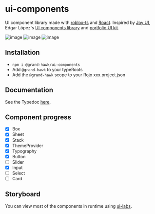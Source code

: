 # ui-components

UI component library made with [roblox-ts](https://roblox-ts.com/) and [Roact](https://github.com/Roblox/react-lua).
Inspired by [Joy UI](https://mui.com/joy-ui), Edgar López's [UI components library](https://www.figma.com/community/file/945880487009800014) and [portfolio UI kit](https://www.figma.com/community/file/951948937037406468).

![image](https://github.com/user-attachments/assets/0d36dfb5-0af2-4d59-993c-81a82fc820fa)
![image](https://github.com/user-attachments/assets/57399a50-eef5-49f7-9778-471ce23bb9a7)
![image](https://github.com/user-attachments/assets/53e3655d-6bd6-4a52-b1eb-f59f60b6baf6)

## Installation

- `npm i @grand-hawk/ui-components`
- Add `@grand-hawk` to your typeRoots
- Add the `@grand-hawk` scope to your Rojo xxx.project.json

## Documentation

See the Typedoc [here](https://grand-hawk.github.io/ui-components).

## Component progress

- [x] Box
- [x] Sheet
- [x] Stack
- [x] ThemeProvider
- [x] Typography
- [x] Button
- [ ] Slider
- [x] Input
- [ ] Select
- [ ] Card

## Storyboard

You can view most of the components in runtime using [ui-labs](https://github.com/PepeElToro41/ui-labs).
